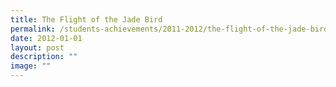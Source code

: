 ```yaml
---
title: The Flight of the Jade Bird
permalink: /students-achievements/2011-2012/the-flight-of-the-jade-bird/
date: 2012-01-01
layout: post
description: ""
image: ""
---
```

